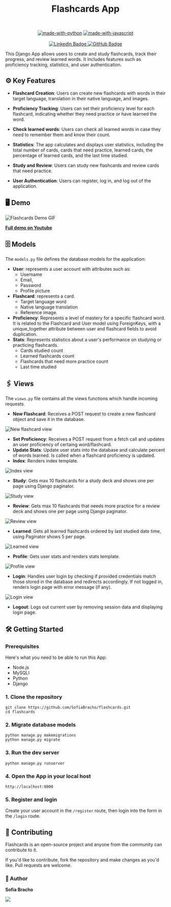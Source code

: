 <div align="center">
  <h1 align="center">Flashcards App</h1>
</div>
<br/>



<div align="center">

[![made-with-python](https://img.shields.io/badge/Made%20with-Python-1f425f.svg)](https://www.python.org/)
[![made-with-javascript](https://img.shields.io/badge/Made%20with-JavaScript-1f425f.svg)](https://www.javascript.com)
<br/>
<br/>
<a href="https://www.linkedin.com/in/sofiabrach0/">
![LinkedIn Badge](https://img.shields.io/badge/LinkedIn-0A66C2?logo=linkedin&logoColor=fff&style=for-the-badge)
</a>
<a href="https://github.com/SofiaBracho">
![GitHub Badge](https://img.shields.io/badge/GitHub-181717?logo=github&logoColor=fff&style=for-the-badge)
</a>
</div>


This Django App allows users to create and study flashcards, track their progress, and review learned words. It includes features such as proficiency tracking, statistics, and user authentication.


## ⚙️ Key Features
- **Flashcard Creation**: Users can create new flashcards with words in their target language, translation in their native language, and images.

- **Proficiency Tracking**: Users can set their proficiency level for each flashcard, indicating whether they need practice or have learned the word.

- **Check learned words**: Users can check all learned words in case they need to remember them and know their count.

- **Statistics**: The app calculates and displays user statistics, including the total number of cards, cards that need practice, learned cards, the percentage of learned cards, and the last time studied.

- **Study and Review**: Users can study new flashcards and review cards that need practice.

- **User Authentication**: Users can register, log in, and log out of the application.


## 🖥️ Demo

![Flashcards Demo GIF](https://github.com/SofiaBracho/flashcards/blob/master/media/demo.gif)

<a href="https://youtu.be/9urd2xRv_1Q">**Full demo on Youtube**</a>

## 🗄️ Models

The `models.py` file defines the database models for the application: 
- **User**: represents a user account with attributes such as: 
  - Username
  - Email,
  - Password
  - Profile picture
- **Flashcard**: represents a card. 
  - Target language word
  - Native language translation
  - Reference image.
- **Proficiency**: Represents a level of mastery for a specific flashcard word. It is related to the Flashcard and User model using ForeignKeys, with a unique_together attribute between user and flashcard fields to avoid duplication.
- **Stats**: Represents statistics about a user's performance on studying or practicing flashcards. 
  - Cards studied count
  - Learned flashcards count
  - Flashcards that need more practice count 
  - Last time studied

## 🖇️ Views
The `views.py` file contains all the views functions which handle incoming requests.

- **New Flashcard**: Receives a POST request to create a new flashcard object and save it in the database.

![New flashcard view](https://github.com/SofiaBracho/flashcards/blob/master/media/new.PNG)

- **Set Proficiency**: Receives a POST request from a fetch call and updates an user proficiency of certaing word/flashcard. 
- **Update Stats**: Update user stats into the database and calculate percent of words learned. Is called when a flashcard proficiency is updated.
- **Index**: Renders index template.

![Index view](https://github.com/SofiaBracho/flashcards/blob/master/media/home.PNG)

- **Study**: Gets max 10 flashcards for a study deck and shows one per page using Django paginator. 

![Study view](https://github.com/SofiaBracho/flashcards/blob/master/media/study.PNG)

- **Review**: Gets max 10 flashcards that needs more practice for a review deck and shows one per page using Django paginator.  

![Review view](https://github.com/SofiaBracho/flashcards/blob/master/media/review.PNG)

- **Learned**: Gets all learned flashcards ordered by last studied date time, using Paginator shows 5 per page.

![Learned view](https://github.com/SofiaBracho/flashcards/blob/master/media/learned.PNG)

- **Profile**: Gets user stats and renders stats template.

![Profile view](https://github.com/SofiaBracho/flashcards/blob/master/media/profile.PNG)

- **Login**: Handles user login by checking if provided credentials match those stored in the database and redirects accordingly. If not logged in, renders login page with error message (if any).

![Login view](https://github.com/SofiaBracho/flashcards/blob/master/media/login.PNG)

- **Logout**: Logs out current user by removing session data and displaying login page.


## 🛠️ Getting Started

### Prerequisites

Here's what you need to be able to run this App:

- Node.js
- MySQLI
- Python
- Django

### 1. Clone the repository

```shell
git clone https://github.com/SofiaBracho/flashcards.git
cd flashcards
```

### 2. Migrate database models

```shell
python manage.py makemigrations
python manage.py migrate
```

### 3. Run the dev server

```shell
python manage.py runserver
```

### 4. Open the App in your local host

```shell
http://localhost:8000
```

### 5. Register and login

Create your user account in the `/register` route, then login into the form in the `/login` route.


## 🔀 Contributing

Flashcards is an open-source project and anyone from the community can contribute to it.

If you'd like to contribute, fork the repository and make changes as you'd like. Pull requests are welcome.

### 👥 Author
**Sofia Bracho**

<a href="https://github.com/SofiaBracho">
  <img src="https://github.com/SofiaBracho/flashcards/blob/master/media/author.jpg" styles="border-radius: 50%; width:75px; height:75px;" />
</a>
